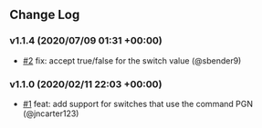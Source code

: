 ## Change Log

### v1.1.4 (2020/07/09 01:31 +00:00)
- [#2](https://github.com/sbender9/signalk-n2k-switching/pull/2) fix: accept true/false for the switch value (@sbender9)

### v1.1.0 (2020/02/11 22:03 +00:00)
- [#1](https://github.com/sbender9/signalk-n2k-switching/pull/1) feat: add support for switches that use the command PGN (@jncarter123)